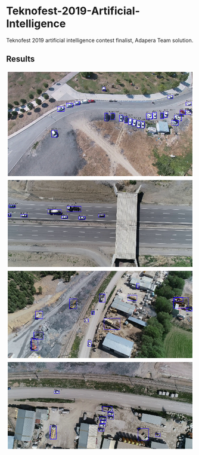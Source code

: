 # Teknofest-2019-Artificial-Intelligence

Teknofest 2019 artificial intelligence contest finalist, Adapera Team solution. 

## Results

![](Results/res%20(2).png)
![](Results/res%20(4).png)
![](Results/res%20(6).png)
![](Results/res%20(8).png)
